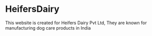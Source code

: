 # HeifersDairy
This website is created for Heifers Dairy Pvt Ltd, They are known for manufacturing dog care products in India
